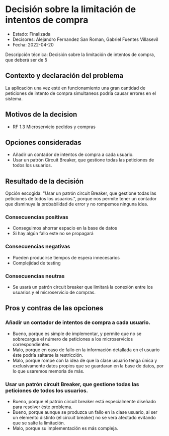 # Decisión sobre la limitación de intentos de compra

* Estado: Finalizada
* Decisores: Alejandro Fernandez San Roman, Gabriel Fuentes Villasevil 
* Fecha: 2022-04-20 

Descripción técnica: Decisión sobre la limitación de intentos de compra, que deberá ser de 5

## Contexto y declaración del problema

La aplicación una vez esté en funcionamiento una gran cantidad de peticiones de intento de compra simultaneos podría causar errores en el sistema.

## Motivos de la decision 

* RF 1.3 Microservicio pedidos y compras

## Opciones consideradas

* Añadir un contador de intentos de compra a cada usuario.
* Usar un patrón Circuit Breaker, que gestione todas las peticiones de todos los usuarios.

## Resultado de la decisión

Opción escogida: "Usar un patrón circuit Breaker, que gestione todas las peticiones de todos los usuarios.", porque nos permite tener un contador que disminuya la probabilidad de error y no rompemos ninguna idea.

### Consecuencias positivas 

* Conseguimos ahorrar espacio en la base de datos
* Si hay algún fallo este no se propagará

### Consecuencias negativas 

* Pueden producirse tiempos de espera innecesarios
* Complejidad de testing

### Consecuencias neutras

* Se usará un patrón circuit breaker que limitará la conexión entre los usuarios y el microservicio de compras.

## Pros y contras de las opciones 

### Añadir un contador de intentos de compra a cada usuario.

* Bueno, porque es simple de implementar, y permite que no se sobrecargue el número de peticiones a los microservicios correspondientes.
* Malo, porque en caso de fallo en la información detallada en el usuario éste podría saltarse la restricción.
* Malo, porque rompe con la idea de que la clase usuario tenga única y exclusivamente datos propios que se guardaran en la base de datos, por lo que usaremos memoria de más.

### Usar un patrón circuit Breaker, que gestione todas las peticiones de todos los usuarios.

* Bueno, porque el patrón circuit breaker está especialmente diseñado para resolver éste problema.
* Bueno, porque aunque se produzca un fallo en la clase usuario, al ser un elemento distinto (el circuit breaker) no se verá afectado evitando que se salte la limitación.
* Malo, porque su implementación es más compleja.
